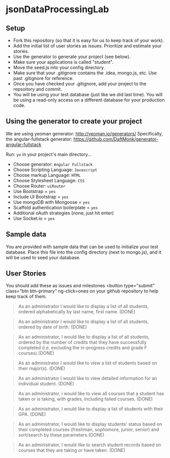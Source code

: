 # jsonDataProcessingLab

## Setup
- Fork this repository (so that it is easy for us to keep track of your work).
- Add the initial list of user stories as issues. Prioritize and estimate your stories. 
- Use the generator to generate your project (see below).
- Make sure your applications is called "student". 
- Move the seed.js into your config directory. 
- Make sure that your .gitignore contains the .idea, mongo.js, etc. Use past .gitignore for reference. 
- Once you have checked your .gitignore, add your project to the repsoitory and commit. 
- You will be using your test database (just like we did last time). You will be using a read-only access on a different database for your production code. 

## Using the generator to create your project
We are using yeoman generator: http://yeoman.io/generators/
Specifically, the angular-fullstack generator: https://github.com/DaftMonk/generator-angular-fullstack

Run: ``yo`` in your project's main directory...
- Choose generator: ``Angular Fullstack``
- Choose Scripting Language: ``Javascript``
- Choose markup Language: ``HTML``
- Choose Stylesheet Language: ``CSS``
- Choose Router: ``uiRouter``
- Use Bootstrap = ``yes``
- Include UI Bootstrap = ``yes``
- Use mongoDB with Mongoose = ``yes``
- Scaffold authentication boilerplate = ``yes``
- Additional oAuth strategies (none, just hit enter)
- Use Socket.io = ``yes``

## Sample data
You are provided with sample data that can be used to initialize your test database. Place this file into the config directory (next to mongo.js), and it will be used to seed your database.

## User Stories
You should add these as issues and milestones
        <button type="submit" class="btn btn-primary" ng-click=ones on your github repository to help keep track of them.

> As an administrator I would like to display a list of all students, ordered alphabetically by last name, first name. (DONE)

> As an administrator I would like to display a list of all students, ordered by date of birth. (DONE)

> As an administrator, I would like to display a list of all students, ordered by the number of credits that they have successfully completed (i.e. excluding the in-progress credits and grade F courses).(DONE)

> As an administrator I would like to view a list of students based on their major(s). (DONE)

> As an administrator I would like to view detailed information for an individual student. (DONE)

> As an administrator, i would like to view all courses that a student has taken or is taking, with grades, including failed courses. (DONE)

> As an administrator, I would like to display a list of students with their GPA. (DONE)

> As an administrator, I would like to display students' status based on their completed courses (freshman, sophomore, junior, senior) and sort/search by these parameters.(DONE)

> As an administrator, I would like to search student records based on courses that they are taking or have taken. (DONE)


